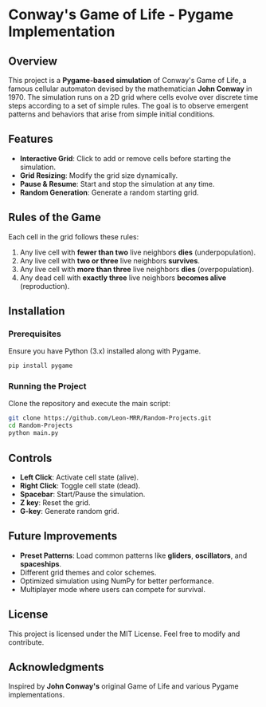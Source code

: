 # Conway's Game of Life - Pygame Implementation

## Overview
This project is a **Pygame-based simulation** of Conway's Game of Life, a famous cellular automaton devised by the mathematician **John Conway** in 1970. The simulation runs on a 2D grid where cells evolve over discrete time steps according to a set of simple rules. The goal is to observe emergent patterns and behaviors that arise from simple initial conditions.

## Features
- **Interactive Grid**: Click to add or remove cells before starting the simulation.
- **Grid Resizing**: Modify the grid size dynamically.
- **Pause & Resume**: Start and stop the simulation at any time.
- **Random Generation**: Generate a random starting grid.

## Rules of the Game
Each cell in the grid follows these rules:
1. Any live cell with **fewer than two** live neighbors **dies** (underpopulation).
2. Any live cell with **two or three** live neighbors **survives**.
3. Any live cell with **more than three** live neighbors **dies** (overpopulation).
4. Any dead cell with **exactly three** live neighbors **becomes alive** (reproduction).

## Installation
### Prerequisites
Ensure you have Python (3.x) installed along with Pygame.

```sh
pip install pygame
```

### Running the Project
Clone the repository and execute the main script:

```sh
git clone https://github.com/Leon-MRR/Random-Projects.git
cd Random-Projects
python main.py
```

## Controls
- **Left Click**: Activate cell state (alive).
- **Right Click**: Toggle cell state (dead).
- **Spacebar**: Start/Pause the simulation.
- **Z key**: Reset the grid. 
- **G-key**: Generate random grid.

## Future Improvements
- **Preset Patterns**: Load common patterns like **gliders**, **oscillators**, and **spaceships**.
- Different grid themes and color schemes.
- Optimized simulation using NumPy for better performance.
- Multiplayer mode where users can compete for survival.

## License
This project is licensed under the MIT License. Feel free to modify and contribute.

## Acknowledgments
Inspired by **John Conway's** original Game of Life and various Pygame implementations.

